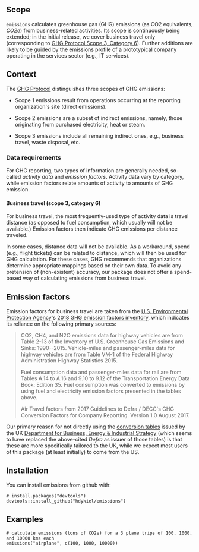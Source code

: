 ## Scope

`emissions` calculates greenhouse gas (GHG) emissions (as CO2 equivalents, *CO2e*) from business-related activities. Its scope is continuously being extended; in the initial release, we cover business travel only (corresponding to [GHG Protocol Scope 3, Category 6](https://ghgprotocol.org/sites/default/files/standards_supporting/Chapter6.pdf)). Further additions are likely to be guided by the emissions profile of a prototypical company operating in the services sector (e.g., IT services).

## Context

The [GHG Protocol](ghgprotocol.org) distinguishes three scopes of GHG emissions:

-   Scope 1 emissions result from operations occurring at the reporting organization's site (direct emissions).

-   Scope 2 emissions are a subset of indirect emissions, namely, those originating from purchased electricity, heat or steam.

-   Scope 3 emissions include all remaining indirect ones, e.g., business travel, waste disposal, etc.

### Data requirements

For GHG reporting, two types of information are generally needed, so-called *activity data* and *emission factors*. Activity data vary by category, while emission factors relate amounts of activity to amounts of GHG emission.

#### Business travel (scope 3, category 6)

For business travel, the most frequently-used type of activity data is travel distance (as opposed to fuel consumption, which usually will not be available.) Emission factors then indicate GHG emissions per distance traveled.

In some cases, distance data will not be available. As a workaround, spend (e.g., flight tickets) can be related to distance, which will then be used for GHG calculation. For these cases, GHG recommends that organizations determine appropriate mappings based on their own data. To avoid any pretension of (non-existent) accuracy, our package does not offer a spend-based way of calculating emissions from business travel.

## Emission factors

Emission factors for business travel are taken from the [U.S. Environmental Protection Agency](epa.gov)'s [2018 GHG emission factors inventory](https://www.epa.gov/sites/production/files/2018-03/documents/emission-factors_mar_2018_0.pdf), which indicates its reliance on the following primary sources:

> CO2, CH4, and N2O emissions data for highway vehicles are from Table 2-13 of the Inventory of U.S. Greenhouse Gas Emissions and Sinks: 1990--2015. Vehicle-miles and passenger-miles data for highway vehicles are from Table VM-1 of the Federal Highway Administration Highway Statistics 2015.
>
> Fuel consumption data and passenger-miles data for rail are from Tables A.14 to A.16 and 9.10 to 9.12 of the Transportation Energy Data Book: Edition 35. Fuel consumption was converted to emissions by using fuel and electricity emission factors presented in the tables above.
>
> Air Travel factors from 2017 Guidelines to Defra / DECC's GHG Conversion Factors for Company Reporting. Version 1.0 August 2017.

Our primary reason for not directly using the [conversion tables](https://www.gov.uk/government/publications/greenhouse-gas-reporting-conversion-factors-2020) issued by the UK [Department for Business, Energy & Industrial Strategy](https://www.gov.uk/government/organisations/department-for-business-energy-and-industrial-strategy) (which seems to have replaced the above-cited *Defra* as issuer of those tables) is that these are more specifically tailored to the UK, while we expect most users of this package (at least initially) to come from the US.

## Installation

You can install emissions from github with:

``` {.r}
# install.packages("devtools")
devtools::install_github("hdykiel/emissions")
```

## Examples

``` {.r}
# calculate emissions (tons of CO2e) for a 3 plane trips of 100, 1000, and 10000 kms each
emissions("airplane", c(100, 1000, 10000))
```
